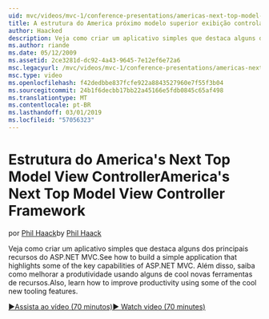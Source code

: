 ```yaml
---
uid: mvc/videos/mvc-1/conference-presentations/americas-next-top-model-view-controller-framework
title: A estrutura do America próximo modelo superior exibição controlador | Microsoft Docs
author: Haacked
description: Veja como criar um aplicativo simples que destaca alguns dos principais recursos do ASP.NET MVC. Além disso, saiba como melhorar a produtividade usando alguns do...
ms.author: riande
ms.date: 05/12/2009
ms.assetid: 2ce3281d-dc92-4a43-9645-7e12ef6e72a6
msc.legacyurl: /mvc/videos/mvc-1/conference-presentations/americas-next-top-model-view-controller-framework
msc.type: video
ms.openlocfilehash: f42dedbbe837fcfe922a8843527960e7f55f3b04
ms.sourcegitcommit: 24b1f6decbb17bb22a45166e5fdb0845c65af498
ms.translationtype: MT
ms.contentlocale: pt-BR
ms.lasthandoff: 03/01/2019
ms.locfileid: "57056323"
---
```

<a name="americas-next-top-model-view-controller-framework"></a><span data-ttu-id="f1222-104">Estrutura do America's Next Top Model View Controller</span><span class="sxs-lookup"><span data-stu-id="f1222-104">America's Next Top Model View Controller Framework</span></span>
====================
<span data-ttu-id="f1222-105">por [Phil Haack](https://github.com/Haacked)</span><span class="sxs-lookup"><span data-stu-id="f1222-105">by [Phil Haack](https://github.com/Haacked)</span></span>

<span data-ttu-id="f1222-106">Veja como criar um aplicativo simples que destaca alguns dos principais recursos do ASP.NET MVC.</span><span class="sxs-lookup"><span data-stu-id="f1222-106">See how to build a simple application that highlights some of the key capabilities of ASP.NET MVC.</span></span> <span data-ttu-id="f1222-107">Além disso, saiba como melhorar a produtividade usando alguns de cool novas ferramentas de recursos.</span><span class="sxs-lookup"><span data-stu-id="f1222-107">Also, learn how to improve productivity using some of the cool new tooling features.</span></span>

[<span data-ttu-id="f1222-108">&#9654;Assista ao vídeo (70 minutos)</span><span class="sxs-lookup"><span data-stu-id="f1222-108">&#9654; Watch video (70 minutes)</span></span>](https://channel9.msdn.com/Blogs/ASP-NET-Site-Videos/americas-next-top-model-view-controller-framework)
